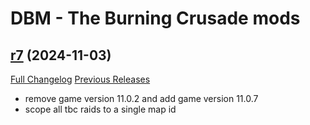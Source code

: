 # DBM - The Burning Crusade mods

## [r7](https://github.com/DeadlyBossMods/DBM-BurningCrusade/tree/r7) (2024-11-03)
[Full Changelog](https://github.com/DeadlyBossMods/DBM-BurningCrusade/compare/r6...r7) [Previous Releases](https://github.com/DeadlyBossMods/DBM-BurningCrusade/releases)

- remove game version 11.0.2 and add game version 11.0.7  
- scope all tbc raids to a single map id  
